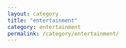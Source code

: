 ```yaml
---
layout: category
title: "entertainment"
category: entertainment
permalink: /category/entertainment/
---
```

